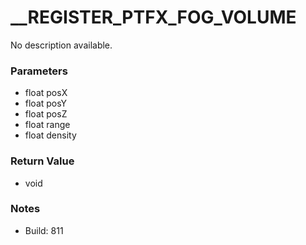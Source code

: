 # __REGISTER_PTFX_FOG_VOLUME

No description available.

### Parameters
* float posX
* float posY
* float posZ
* float range
* float density

### Return Value
* void

### Notes
* Build: 811

